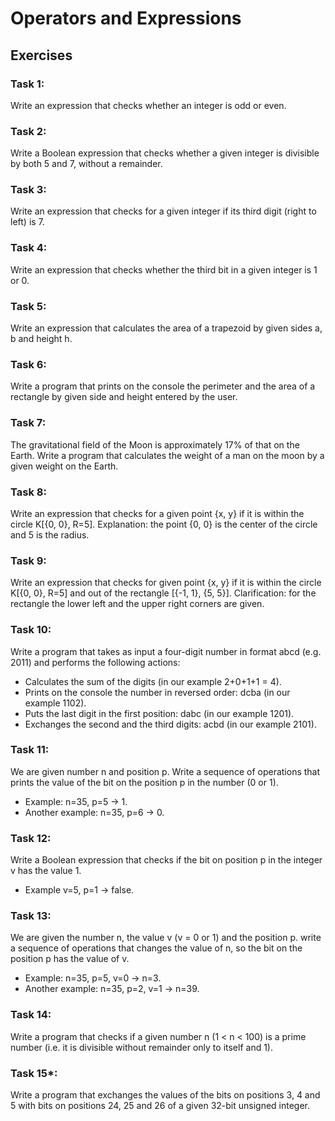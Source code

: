 # Operators and Expressions

## Exercises

### Task 1: 
Write an expression that checks whether an integer is odd or even.

### Task 2:
Write a Boolean expression that checks whether a given integer is divisible by both 5 and 7, without a remainder.

### Task 3:
Write an expression that checks for a given integer if its third digit (right to left) is 7.

### Task 4:
Write an expression that checks whether the third bit in a given integer is 1 or 0.

### Task 5:
Write an expression that calculates the area of a trapezoid by given sides a, b and height h.

### Task 6:
Write a program that prints on the console the perimeter and the area of a rectangle by given side and height entered by the user.

### Task 7:
The gravitational field of the Moon is approximately 17% of that on the Earth. Write a program that calculates the weight of a man on the moon by a given weight on the Earth.

### Task 8:
Write an expression that checks for a given point {x, y} if it is within the circle K[{0, 0}, R=5]. Explanation: the point {0, 0} is the center of the circle and 5 is the radius.

### Task 9:
Write an expression that checks for given point {x, y} if it is within the circle K[{0, 0}, R=5] and out of the rectangle [{-1, 1}, {5, 5}]. Clarification: for the rectangle the lower left and the upper right corners are given.

### Task 10:
 Write a program that takes as input a four-digit number in format abcd (e.g. 2011) and performs the following actions:
 
 * Calculates the sum of the digits (in our example 2+0+1+1 = 4).
 * Prints on the console the number in reversed order: dcba (in our example 1102).
 * Puts the last digit in the first position: dabc (in our example 1201).
 * Exchanges the second and the third digits: acbd (in our example 2101).
 
 ### Task 11:
 We are given number n and position p. Write a sequence of operations that prints the value of the bit on the position p in the number (0 or 1). 
 
 * Example: n=35, p=5 -> 1. 
 * Another example: n=35, p=6 -> 0.
 
 ### Task 12:
  Write a Boolean expression that checks if the bit on position p in the integer v has the value 1. 
  
  * Example v=5, p=1 -> false.
  
  ### Task 13:
  We are given the number n, the value v (v = 0 or 1) and the position p. write a sequence of operations that changes the value of n, so the bit on the position p has the value of v. 
  
  * Example: n=35, p=5, v=0 -> n=3. 
  * Another example: n=35, p=2, v=1 -> n=39.
  
  ### Task 14:
  Write a program that checks if a given number n (1 < n < 100) is a prime number (i.e. it is divisible without remainder only to itself and 1).
  
  ### Task 15*:
  Write a program that exchanges the values of the bits on positions 3, 4 and 5 with bits on positions 24, 25 and 26 of a given 32-bit unsigned integer.
  
